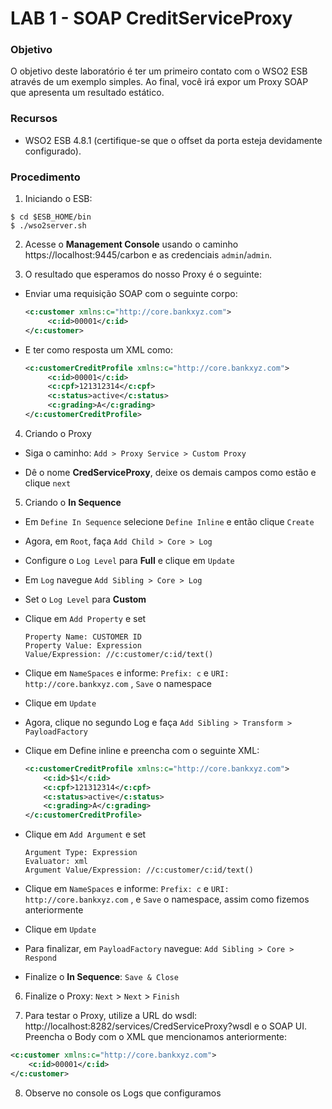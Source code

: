 # LAB 1 - SOAP CreditServiceProxy

### Objetivo

O objetivo deste laboratório é ter um primeiro contato com o WSO2 ESB através de
 um exemplo simples. Ao final, você irá expor um Proxy SOAP que apresenta um
 resultado estático.

### Recursos

* WSO2 ESB 4.8.1 (certifique-se que o offset da porta esteja devidamente configurado).

### Procedimento

1. Iniciando o ESB:

  ```shell
  $ cd $ESB_HOME/bin
  $ ./wso2server.sh
  ```
2. Acesse o **Management Console** usando o caminho https://localhost:9445/carbon
e as credenciais `admin`/`admin`.

3. O resultado que esperamos do nosso Proxy é o seguinte:
  * Enviar uma requisição SOAP com o seguinte corpo:

    ```xml
    <c:customer xmlns:c="http://core.bankxyz.com">
         <c:id>00001</c:id>
    </c:customer>
    ```
  * E ter como resposta um XML como:

    ```xml
    <c:customerCreditProfile xmlns:c="http://core.bankxyz.com">
         <c:id>00001</c:id>
         <c:cpf>121312314</c:cpf>
         <c:status>active</c:status>
         <c:grading>A</c:grading>
    </c:customerCreditProfile>
    ```

4. Criando o Proxy

  * Siga o caminho: `Add > Proxy Service > Custom Proxy`

  * Dê o nome **CredServiceProxy**, deixe os demais campos como estão e clique
  `next`

5. Criando o **In Sequence**

  * Em `Define In Sequence` selecione `Define Inline` e então clique `Create`
  * Agora, em `Root`, faça `Add Child > Core > Log`
  * Configure o `Log Level` para **Full** e clique em `Update`
  * Em `Log` navegue  `Add Sibling > Core > Log`
  * Set o `Log Level` para **Custom**
  * Clique em `Add Property` e set
    ```
    Property Name: CUSTOMER ID
    Property Value: Expression
    Value/Expression: //c:customer/c:id/text()
    ```
  * Clique em `NameSpaces` e informe: `Prefix: c` e `URI: http://core.bankxyz.com`
  , `Save` o namespace
  * Clique em `Update`
  * Agora, clique no segundo Log e faça `Add Sibling > Transform > PayloadFactory`
  * Clique em Define inline e preencha com o seguinte XML:

    ```xml
    <c:customerCreditProfile xmlns:c="http://core.bankxyz.com">
        <c:id>$1</c:id>
        <c:cpf>121312314</c:cpf>
        <c:status>active</c:status>
        <c:grading>A</c:grading>
    </c:customerCreditProfile>
    ```
  * Clique em `Add Argument` e set
    ```
    Argument Type: Expression
    Evaluator: xml
    Argument Value/Expression: //c:customer/c:id/text()
    ```
  * Clique em `NameSpaces` e informe: `Prefix: c` e `URI: http://core.bankxyz.com`
  , e `Save` o namespace, assim como fizemos anteriormente
  * Clique em `Update`
  * Para finalizar, em `PayloadFactory` navegue: `Add Sibling > Core > Respond`
  * Finalize o **In Sequence**: `Save & Close`

6. Finalize o Proxy: `Next` > `Next` > `Finish`

7. Para testar o Proxy, utilize a URL do wsdl:
http://localhost:8282/services/CredServiceProxy?wsdl e o SOAP UI. Preencha o
Body com o XML que mencionamos anteriormente:
 ```xml
 <c:customer xmlns:c="http://core.bankxyz.com">
     <c:id>00001</c:id>
 </c:customer>
 ```
8. Observe no console os Logs que configuramos
